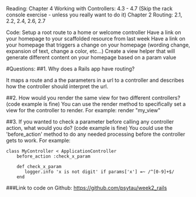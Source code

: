 Reading:
Chapter 4 Working with Controllers: 4.3 - 4.7  (Skip the rack console exercise - unless you really want to do it)
Chapter 2 Routing: 2.1, 2.2, 2.4, 2.6, 2.7 

Code:
Setup a root route to a home or welcome controller
Have a link on your homepage to your scaffolded resource from last week
Have a link on your homepage that triggers a change on your homepage (wording change, expansion of text, change a color, etc...)
Create a view helper that will generate different content on your homepage based on a param value

#Questions:
##1. Why does a Rails app have routing? 

  It maps a route and a the parameters in a url to a controller and describes how the controller should interpret the url.

##2. How would you render the same view for two different controllers? (code example is fine)
You can use the render method to specifically set a view for the controller to render. For example:
    render "my_view"

##3. If you wanted to check a parameter before calling any controller action, what would you do? (code example is fine)
You could use the 'before_action' method to do any needed processing before the controller gets to work. For example:

```
class MyController < ApplicationController
    before_action :check_x_param

    def check_x_param
       logger.info 'x is not digit' if params['x'] =~ /^[0-9]+$/
    end
```

###Link to code on Github:
https://github.com/psytau/week2_rails
